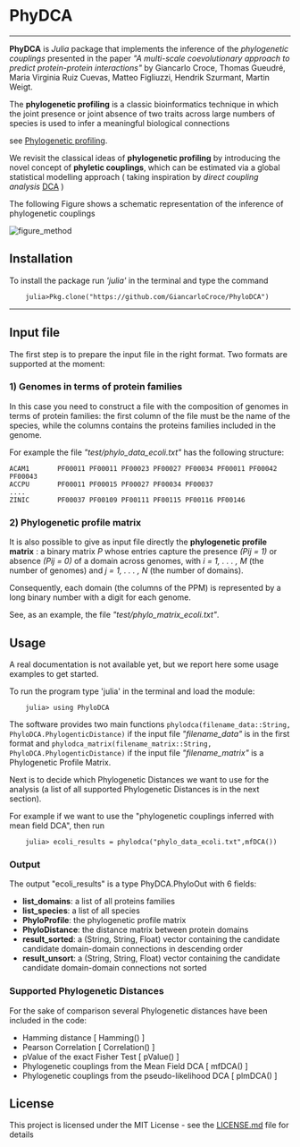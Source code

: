 # PhyDCA

----

**PhyDCA** is *Julia* package that implements the inference of the *phylogenetic couplings* presented in the paper *"A multi-scale coevolutionary approach to predict protein-protein
interactions"* by Giancarlo Croce, Thomas Gueudré, Maria Virginia Ruiz Cuevas, Matteo Figliuzzi, Hendrik Szurmant, Martin Weigt.

The **phylogenetic profiling** is a classic bioinformatics technique in which the joint presence or joint absence of two traits across large numbers of species is used to infer a meaningful biological connections

see [Phylogenetic profiling](https://en.wikipedia.org/wiki/Phylogenetic_profiling).

We revisit the classical ideas of **phylogenetic profiling** by introducing the novel concept of **phyletic couplings**, which can be estimated via a global statistical modelling approach ( taking inspiration by *direct coupling analysis* [DCA](https://en.wikipedia.org/wiki/Direct_coupling_analysis) )

The following Figure shows a  schematic representation of the inference of phylogenetic couplings

![figure_method](https://github.com/GiancarloCroce/PhyloDCA/blob/master/figure_1.png)




## Installation
To install the package run *'julia'* in the terminal and type the command

```
    julia>Pkg.clone("https://github.com/GiancarloCroce/PhyloDCA")
```

---

## Input file 

The first step is to prepare the input file in the right format. Two formats are supported at the moment:

### 1) Genomes in terms of protein families 

In this case you need to construct a file with the composition of genomes in terms of protein families: the first column of the file must be the name of the species, while the columns contains the proteins families included in the genome.

For example the file *"test/phylo_data_ecoli.txt"* has the following structure:

    ACAM1       PF00011 PF00011 PF00023 PF00027 PF00034 PF00011 PF00042 PF00043
    ACCPU       PF00011 PF00015 PF00027 PF00034 PF00037
    ....
    ZINIC       PF00037 PF00109 PF00111 PF00115 PF00116 PF00146


### 2) Phylogenetic profile matrix
It is also possible to give as input file directly the **phylogenetic
profile matrix** : a binary matrix *P* whose entries capture the presence
*(Pij = 1)* or absence *(Pij = 0)* of a domain across genomes, with *i = 1, . . . , M*
(the number of genomes) and *j = 1, . . . , N* (the number of domains). 

Consequently, each domain (the columns of the PPM) is represented by a long binary number with a digit for each genome.

See, as an example, the file *"test/phylo_matrix_ecoli.txt"*.


## Usage

A real documentation is not available yet, but we report here some usage examples to get started.

To run the program type 'julia' in the terminal and load the module:

```
    julia> using PhyloDCA
```

The software provides two main functions ```phylodca(filename_data::String, PhyloDCA.PhylogenticDistance)``` if the input file *"filename_data"* is in the first format  and ```phylodca_matrix(filename_matrix::String, PhyloDCA.PhylogenticDistance)``` if the input file *"filename_matrix"* is a Phylogenetic Profile Matrix.



Next is to decide which Phylogenetic Distances we want to use for the analysis (a list of all supported Phylogenetic Distances is in the next section). 

For example if we want to use the "phylogenetic couplings inferred with mean field DCA", then run

```
    julia> ecoli_results = phylodca("phylo_data_ecoli.txt",mfDCA()) 
```



### Output
The output "ecoli_results" is a type PhyDCA.PhyloOut  with 6 fields:

* **list_domains**: a list of all proteins families
* **list_species**: a list of all species 
* **PhyloProfile**: the phylogenetic profile matrix
* **PhyloDistance**: the distance matrix between protein domains
* **result_sorted**: a (String, String, Float)  vector containing the candidate candidate domain-domain connections in descending order
* **result_unsort**: a (String, String, Float)  vector containing the candidate candidate domain-domain connections not sorted


### Supported Phylogenetic Distances
For the sake of comparison several Phylogenetic distances have been included in the code:

* Hamming distance [ Hamming() ] 
* Pearson Correlation [ Correlation() ] 
* pValue of the exact Fisher Test  [ pValue() ] 	
* Phylogenetic couplings from the Mean Field DCA [ mfDCA() ]
* Phylogenetic couplings from the pseudo-likelihood DCA [ plmDCA() ]

## License

This project is licensed under the MIT License - see the [LICENSE.md](LICENSE.md) file for details



